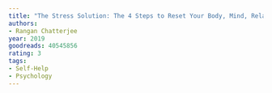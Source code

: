 ```yaml
---
title: "The Stress Solution: The 4 Steps to Reset Your Body, Mind, Relationships and Purpose"
authors:
- Rangan Chatterjee
year: 2019
goodreads: 40545856
rating: 3
tags:
- Self-Help
- Psychology
---
```

